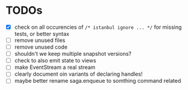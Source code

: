 # TODOs

- [x] check on all occurencies of `/* istanbul ignore ... */` for missing tests, or better syntax
- [ ] remove unused files
- [ ] remove unused code
- [ ] shouldn't we keep multiple snapshot versions?
- [ ] check to also emit state to views
- [ ] make EventStream a real stream
- [ ] clearly document oin variants of declaring handles!
- [ ] maybe better rename saga.enqueue to somthing command related
